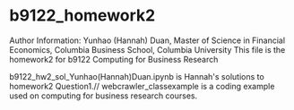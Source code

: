 # b9122_homework2
Author Information: Yunhao (Hannah) Duan, Master of Science in Financial Economics, Columbia Business School, Columbia University
This file is the homework2 for b9122 Computing for Business Research

b9122_hw2_sol_Yunhao(Hannah)Duan.ipynb is Hannah's solutions to homework2 Question1.//
webcrawler_classexample is a coding example used on computing for business research courses.
